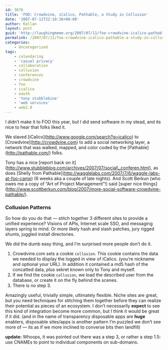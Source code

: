 ```yaml
---
id: 3676
title: 'FOO: Crowdvine, iCalico, Pathable, a Study in Collusion'
date: '2007-07-11T22:10:36+00:00'
author: Kellan
layout: post
guid: 'http://laughingmeme.org/2007/07/11/foo-crowdvine-icalico-pathable-a-study-in-collusion/'
permalink: /2007/07/11/foo-crowdvine-icalico-pathable-a-study-in-collusion/
categories:
    - Uncategorized
tags:
    - calendaring
    - 'casual privacy'
    - collaboration
    - collusion
    - conferences
    - crowdvine
    - foo
    - icalico
    - oauth
    - 'tony stubblebine'
    - 'web services'
    - web2.0
---
```


I didn’t make it to FOO this year, but I did send software in my stead, and its nice to hear that folks liked it.

We slaved \[iCalico\](http://www.google.com/search?q=icalico) to \[Crowdvine\](http://crowdvine.com) to add a social networking layer, a network that was walked, mapped, and color coded by the \[Pathable\](http://pathable.com/) folks.

Tony has a nice \[report back on it\](http://www.stubbleblog.com/archives/2007/07/social\_conferen.html), as does \[Shelly from Pathable\](http://wagglelabs.com/2007/7/6/waggle-labs-at-foo-camp) (6 weeks aka a couple of late nights). And Scott Berkun (who owes me a copy of “Art of Project Management”!) said \[super nice things\](http://www.scottberkun.com/blog/2007/more-social-software-crowdvine-pathable/).

### Collusion Patterns

So how do you do that — stitch together 3 different sites to provide a unified experience? Visions of APIs, Internet scale SSO, and messaging layers spring to mind. Or more likely hash and slash patches, jury rigged shunts, juggled install directories.

We did the dumb easy thing, and I’m surprised more people don’t do it.

1. Crowdvine.com sets a cookie `collusion`. This cookie contains the data we needed to display the logged in view of iCalico. (you’re nickname and optional your URL). In addition it contained a md5 hash of the concatted data, plus sekret known only to Tony and myself.
2. If we find the cookie `collusion`, we load the described user from the database, or create it on the fly behind the scenes.
3. There is no step 3.

Amazingly useful, trivially simple, ultimately flexible. Niche sites are great, but you need techniques for stitching them together before they can realize their potential as pieces of an ecosystem. I don’t necessarily **expect** to see this kind of integration become more common, but I think it would be great if it did. (and in the name of transparency disposable apps are **huge** enablers, disposable sites/apps is another pattern I’m puzzled we don’t see more of — its as if we more inclined to converse bits then landfill)

**update:** Whoops, it was pointed out there was a step 3, or rather a step 1.5: use CNAMEs to point to individual components on sub-domains.